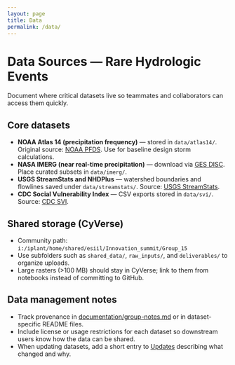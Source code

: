 ```yaml
---
layout: page
title: Data
permalink: /data/
---
```


# Data Sources — Rare Hydrologic Events

Document where critical datasets live so teammates and collaborators can access them quickly.

## Core datasets
- **NOAA Atlas 14 (precipitation frequency)** — stored in `data/atlas14/`. Original source: [NOAA PFDS](https://hdsc.nws.noaa.gov/hdsc/pfds/). Use for baseline design storm calculations.
- **NASA IMERG (near real-time precipitation)** — download via [GES DISC](https://disc.gsfc.nasa.gov/datasets?page=1&keywords=IMERG). Place curated subsets in `data/imerg/`.
- **USGS StreamStats and NHDPlus** — watershed boundaries and flowlines saved under `data/streamstats/`. Source: [USGS StreamStats](https://streamstats.usgs.gov/).
- **CDC Social Vulnerability Index** — CSV exports stored in `data/svi/`. Source: [CDC SVI](https://www.atsdr.cdc.gov/placeandhealth/svi/index.html).

## Shared storage (CyVerse)
- Community path: `i:/iplant/home/shared/esiil/Innovation_summit/Group_15`
- Use subfolders such as `shared_data/`, `raw_inputs/`, and `deliverables/` to organize uploads.
- Large rasters (>100 MB) should stay in CyVerse; link to them from notebooks instead of committing to GitHub.

## Data management notes
- Track provenance in [documentation/group-notes.md](https://github.com/CU-ESIIL/resilience-rare-hydrologic-events-management-innovation-summit-2025__15/blob/main/documentation/group-notes.md) or in dataset-specific README files.
- Include license or usage restrictions for each dataset so downstream users know how the data can be shared.
- When updating datasets, add a short entry to [Updates](updates.md) describing what changed and why.
